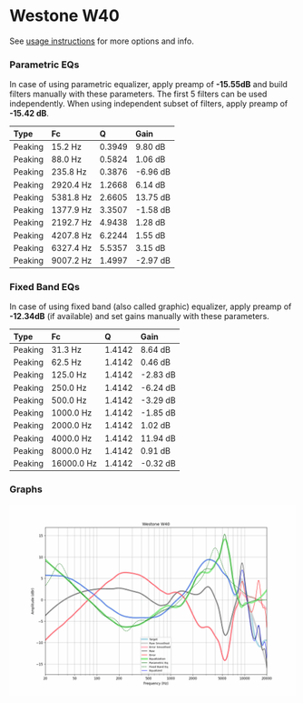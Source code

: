 # Westone W40
See [usage instructions](https://github.com/jaakkopasanen/AutoEq#usage) for more options and info.

### Parametric EQs
In case of using parametric equalizer, apply preamp of **-15.55dB** and build filters manually
with these parameters. The first 5 filters can be used independently.
When using independent subset of filters, apply preamp of **-15.42 dB**.

| Type    | Fc        |      Q | Gain     |
|:--------|:----------|:-------|:---------|
| Peaking | 15.2 Hz   | 0.3949 | 9.80 dB  |
| Peaking | 88.0 Hz   | 0.5824 | 1.06 dB  |
| Peaking | 235.8 Hz  | 0.3876 | -6.96 dB |
| Peaking | 2920.4 Hz | 1.2668 | 6.14 dB  |
| Peaking | 5381.8 Hz | 2.6605 | 13.75 dB |
| Peaking | 1377.9 Hz | 3.3507 | -1.58 dB |
| Peaking | 2192.7 Hz | 4.9438 | 1.28 dB  |
| Peaking | 4207.8 Hz | 6.2244 | 1.55 dB  |
| Peaking | 6327.4 Hz | 5.5357 | 3.15 dB  |
| Peaking | 9007.2 Hz | 1.4997 | -2.97 dB |

### Fixed Band EQs
In case of using fixed band (also called graphic) equalizer, apply preamp of **-12.34dB**
(if available) and set gains manually with these parameters.

| Type    | Fc         |      Q | Gain     |
|:--------|:-----------|:-------|:---------|
| Peaking | 31.3 Hz    | 1.4142 | 8.64 dB  |
| Peaking | 62.5 Hz    | 1.4142 | 0.46 dB  |
| Peaking | 125.0 Hz   | 1.4142 | -2.83 dB |
| Peaking | 250.0 Hz   | 1.4142 | -6.24 dB |
| Peaking | 500.0 Hz   | 1.4142 | -3.29 dB |
| Peaking | 1000.0 Hz  | 1.4142 | -1.85 dB |
| Peaking | 2000.0 Hz  | 1.4142 | 1.02 dB  |
| Peaking | 4000.0 Hz  | 1.4142 | 11.94 dB |
| Peaking | 8000.0 Hz  | 1.4142 | 0.91 dB  |
| Peaking | 16000.0 Hz | 1.4142 | -0.32 dB |

### Graphs
![](./Westone%20W40.png)
